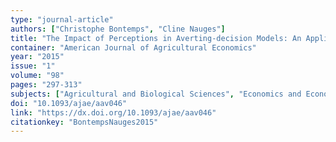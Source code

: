 ```yaml
---
type: "journal-article"
authors: ["Christophe Bontemps", "Cline Nauges"]
title: "The Impact of Perceptions in Averting-decision Models: An Application of the Special Regressor Method to Drinking Water Choices"
container: "American Journal of Agricultural Economics"
year: "2015"
issue: "1"
volume: "98"
pages: "297-313"
subjects: ["Agricultural and Biological Sciences", "Economics and Econometrics"]
doi: "10.1093/ajae/aav046"
link: "https://dx.doi.org/10.1093/ajae/aav046"
citationkey: "BontempsNauges2015"
---
```


